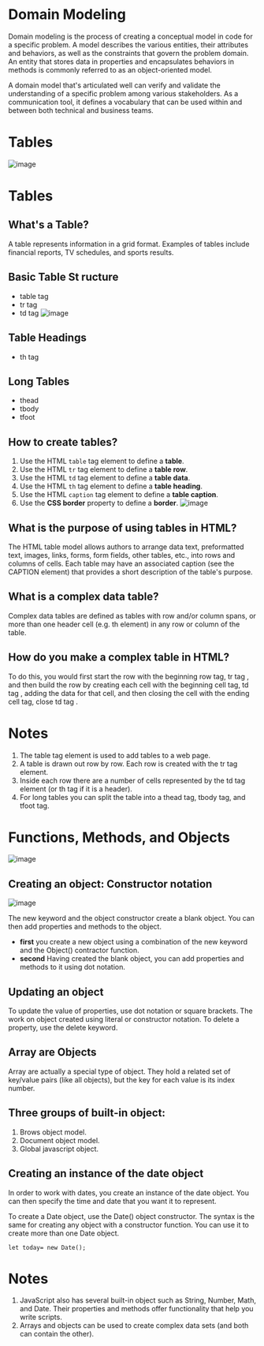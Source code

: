 # Domain Modeling
Domain modeling is the process of creating a conceptual model in code for a specific problem. A model describes the various entities, their attributes and behaviors, as well as the constraints that govern the problem domain. An entity that stores data in properties and encapsulates behaviors in methods is commonly referred to as an object-oriented model.

A domain model that's articulated well can verify and validate the understanding of a specific problem among various stakeholders. As a communication tool, it defines a vocabulary that can be used within and between both technical and business teams.

# Tables
![image](./pics/07/01.png)
# Tables 
## What's a Table?
A table represents information in a grid format.
Examples of tables include financial reports, TV
schedules, and sports results.
## Basic Table St ructure
* table tag
* tr tag
* td tag
![image](./pics/07/02.png)

## Table Headings
* th tag
## Long Tables
* thead
* tbody
* tfoot

## How to create tables?
1. Use the HTML `table` tag element to define a **table**.
2. Use the HTML `tr` tag element to define a **table row**.
3. Use the HTML `td` tag element to define a **table data**.
4. Use the HTML `th` tag element to define a **table heading**.
5. Use the HTML `caption` tag element to define a **table caption**.
6. Use the **CSS border** property to define a **border**.
![image](./pics/07/03.png)

## What is the purpose of using tables in HTML?

The HTML table model allows authors to arrange data text, preformatted text, images, links, forms, form fields, other tables, etc., into rows and columns of cells. Each table may have an associated caption (see the CAPTION element) that provides a short description of the table's purpose.

## What is a complex data table?

Complex data tables are defined as tables with row and/or column spans, or more than one header cell (e.g. th element) in any row or column of the table.

## How do you make a complex table in HTML?
To do this, you would first start the row with the beginning row tag, tr tag , and then build the row by creating each cell with the beginning cell tag, td tag , adding the data for that cell, and then closing the cell with the ending cell tag, close td tag .

# Notes

1. The table tag element is used to add tables to a web
page.
2. A table is drawn out row by row. Each row is created
with the tr tag element.
3. Inside each row there are a number of cells
represented by the td tag element (or th tag if it is a
header).
4. For long tables you can split the table into a thead tag, tbody tag, and tfoot tag.

# Functions, Methods, and Objects
![image](./pics/07/04.png)

## Creating an object: Constructor notation

![image](./pics/07/05.png)

The new keyword and the object constructor create a blank object. You can then add properties and methods to the object.
* **first**  you create a new object using a combination of the new keyword and the Object() contractor function.
* **second**  Having created the blank object, you can add properties and methods to it using dot notation.

## Updating an object
To update the value of properties, use dot notation or square brackets. The work on object created using literal or constructor notation. To delete a property, use the delete keyword.

## Array are Objects
Array are actually a special type of object. They hold a related set of key/value pairs (like all objects), but the key for each value is its index number.

## Three groups of built-in object:

1. Brows object model.
2. Document object model.
3. Global javascript object.

## Creating an instance of the date object
In order to work with dates, you create an instance of the date object. You can then specify the time and date that you want it to represent.   

To create a Date object, use the Date() object constructor. The syntax is the same for creating any object with a constructor function. You can use it to create more than one Date object.  

`let today= new Date();`

# Notes
1. JavaScript also has several built-in object such as String, Number, Math, and Date. Their properties and methods offer functionality that help you write scripts.
2. Arrays and objects can be used to create complex data sets (and both can contain the other).

